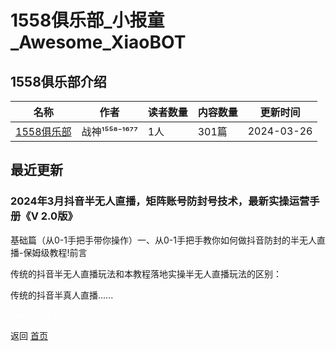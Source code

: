 # 1558俱乐部_小报童_Awesome_XiaoBOT

## 1558俱乐部介绍
>   
  


|名称|作者|读者数量|内容数量|更新时间|
|---|---|---|---|---|
|[1558俱乐部](https://xiaobot.net/p/1558?refer=0b133df9-27dc-423b-8101-639049001c13)|战神¹⁵⁵⁸⁻¹⁶⁷⁷|1人|301篇|2024-03-26|

## 最近更新
### 2024年3月抖音半无人直播，矩阵账号防封号技术，最新实操运营手册《V 2.0版》

基础篇（从0-1手把手带你操作）一、从0-1手把手教你如何做抖音防封的半无人直播-保姆级教程!前言

传统的抖音半无人直播玩法和本教程落地实操半无人直播玩法的区别：

传统的抖音半真人直播......


<a href="https://github.com/Reno9527/awesome-xiaobot" style="color: white; text-decoration: none;">awesome-xiaobot</a>

返回 [首页](../README.md)
